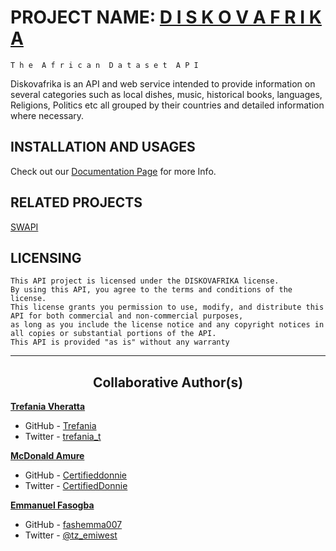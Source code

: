 # PROJECT NAME: [D I S K O V A F R I K A](http://www.diskovafrika.live/)
	T h e  A f r i c a n  D a t a s e t  A P I

Diskovafrika is an API and web service intended to provide information on several categories such as local dishes, music, historical books, languages,
Religions, Politics etc all grouped by their countries and detailed information where necessary.


## INSTALLATION AND USAGES

Check out our [Documentation Page](http://www.diskovafrika.live/documentation.html) for more Info.

## RELATED PROJECTS

[SWAPI](https://swapi.dev/)

## LICENSING

	This API project is licensed under the DISKOVAFRIKA license.
	By using this API, you agree to the terms and conditions of the license.
	This license grants you permission to use, modify, and distribute this API for both commercial and non-commercial purposes,
	as long as you include the license notice and any copyright notices in all copies or substantial portions of the API.
	This API is provided "as is" without any warranty
	
---

<h2 style="text-align: center;">Collaborative Author(s)</h2>

[**Trefania Vheratta**](https://za.linkedin.com/in/trefania-tariro-vhareta-697842232)
- GitHub - [Trefania](https://github.com/Trefania)
- Twitter - [trefania_t](https://twitter.com/trefania_t)

[**McDonald Amure**](https://www.linkedin.com/in/mcdonald-amure-348238248/)
- GitHub - [Certifieddonnie](https://github.com/Certifieddonnie)
- Twitter - [CertifiedDonnie](https://twitter.com/CertifiedDonnie)

[**Emmanuel Fasogba**](https://www.linkedin.com/in/emmanuelofasogba/)
- GitHub - [fashemma007](https://github.com/fashemma007)
- Twitter - [@tz_emiwest](https://www.twitter.com/tz_emiwest)
